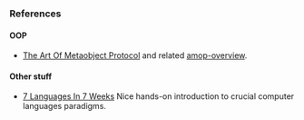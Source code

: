 

### References

#### OOP

* [The Art Of Metaobject Protocol](./amop) and related [amop-overview](#).


#### Other stuff

* [7 Languages In 7 Weeks](#) Nice hands-on introduction to crucial
  computer languages paradigms.



